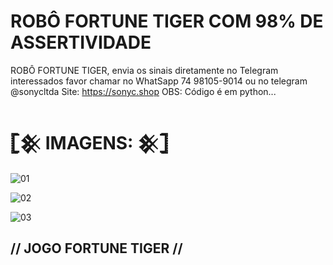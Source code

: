 # ROBÔ FORTUNE TIGER COM 98% DE ASSERTIVIDADE
ROBÔ FORTUNE TIGER, envia os sinais diretamente no Telegram
interessados favor chamar no WhatSapp 74 98105-9014 ou no telegram @sonycltda Site: https://sonyc.shop
OBS: Código é em python...
# 𓊈𒆜 IMAGENS: 𒆜𓊉

![01](https://user-images.githubusercontent.com/65465300/237952989-9cd354cd-f132-4b45-8842-f6c2172d8d2f.jpg)

![02](https://user-images.githubusercontent.com/65465300/237954526-95f46f92-3511-484a-8851-aefc1270507f.jpeg)

![03](https://user-images.githubusercontent.com/65465300/237954638-6a449da3-f3a6-43b8-9cae-bce883546544.jpg)

## // JOGO FORTUNE TIGER //
